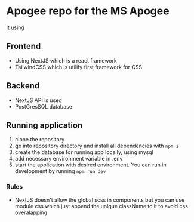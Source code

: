 # Apogee repo for the MS Apogee

It using

## Frontend

- Using NextJS which is a react framework
- TailwindCSS which is utilify first framework for CSS

## Backend

- NextJS API is used
- PostGresSQL database

## Running application

1. clone the repository
2. go into repository directory and install all dependencies with `npm i`
3. create the database for running app locally, using mysql
4. add necessary environment variable in .env
5. start the application with desired environment. You can run in development by running `npm run dev`

### Rules

- NextJS doesn't allow the global scss in components but you can use module css which just append the unique className to it to avoid css overalapping
